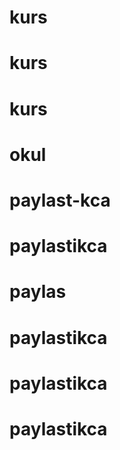 # kurs
# kurs
# kurs
# okul
# paylast-kca
# paylastikca
# paylas
# paylastikca
# paylastikca
# paylastikca
